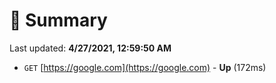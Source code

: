 # 📖 Summary
Last updated: **4/27/2021, 12:59:50 AM**

- `GET` [https://google.com](https://google.com) - **Up** (172ms)
